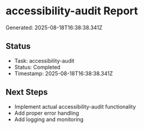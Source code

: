 # accessibility-audit Report

Generated: 2025-08-18T16:38:38.341Z

## Status
- Task: accessibility-audit
- Status: Completed
- Timestamp: 2025-08-18T16:38:38.341Z

## Next Steps
- Implement actual accessibility-audit functionality
- Add proper error handling
- Add logging and monitoring
